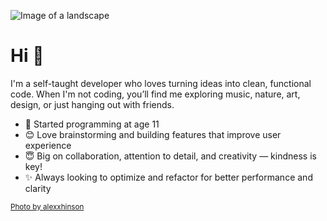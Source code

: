 ![Image of a landscape](https://github.com/brage-andreas/brage-andreas/assets/37003366/1b972179-0bd0-4d4e-ad4b-d6f512d6dbae "Image of a landscape")

# Hi 👋
I'm a self-taught developer who loves turning ideas into clean, functional code. When I'm not coding, you’ll find me exploring music, nature, art, design, or just hanging out with friends.

* 🧑 Started programming at age 11
* 😊 Love brainstorming and building features that improve user experience
* 😇 Big on collaboration, attention to detail, and creativity — kindness is key!
* ✨ Always looking to optimize and refactor for better performance and clarity

<sub>[Photo by alexxhinson](https://x.com/alexxhinson/status/1527712915842682880)</sub>
